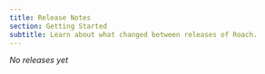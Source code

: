 ```yaml
---
title: Release Notes
section: Getting Started
subtitle: Learn about what changed between releases of Roach.
---
```


_No releases yet_
